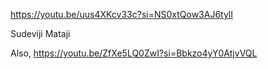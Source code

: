 


https://youtu.be/uus4XKcv33c?si=NS0xtQow3AJ6tylI


Sudeviji Mataji 


Also, https://youtu.be/ZfXe5LQ0ZwI?si=Bbkzo4yY0AtjvVQL


